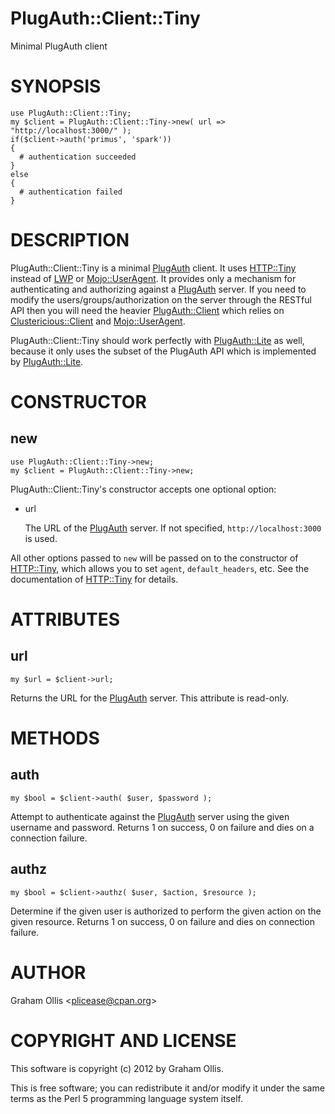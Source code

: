 # PlugAuth::Client::Tiny

Minimal PlugAuth client

# SYNOPSIS

    use PlugAuth::Client::Tiny;
    my $client = PlugAuth::Client::Tiny->new( url => "http://localhost:3000/" );
    if($client->auth('primus', 'spark'))
    {
      # authentication succeeded
    }
    else
    {
      # authentication failed
    }

# DESCRIPTION

PlugAuth::Client::Tiny is a minimal [PlugAuth](https://metacpan.org/pod/PlugAuth) client.  It uses [HTTP::Tiny](https://metacpan.org/pod/HTTP::Tiny) 
instead of [LWP](https://metacpan.org/pod/LWP) or [Mojo::UserAgent](https://metacpan.org/pod/Mojo::UserAgent).  It provides only a mechanism for
authenticating and authorizing against a [PlugAuth](https://metacpan.org/pod/PlugAuth) server.  If you need to
modify the users/groups/authorization on the server through the RESTful API
then you will need the heavier [PlugAuth::Client](https://metacpan.org/pod/PlugAuth::Client) which relies on 
[Clustericious::Client](https://metacpan.org/pod/Clustericious::Client) and [Mojo::UserAgent](https://metacpan.org/pod/Mojo::UserAgent).

PlugAuth::Client::Tiny should work perfectly with [PlugAuth::Lite](https://metacpan.org/pod/PlugAuth::Lite) as well, 
because it only uses the subset of the PlugAuth API which is implemented by
[PlugAuth::Lite](https://metacpan.org/pod/PlugAuth::Lite).

# CONSTRUCTOR

## new

    use PlugAuth::Client::Tiny->new;
    my $client = PlugAuth::Client::Tiny->new;

PlugAuth::Client::Tiny's constructor accepts one optional option:

- url

    The URL of the [PlugAuth](https://metacpan.org/pod/PlugAuth) server.  If not specified, `http://localhost:3000`
    is used.

All other options passed to `new` will be passed on to the constructor of [HTTP::Tiny](https://metacpan.org/pod/HTTP::Tiny),
which allows you to set `agent`, `default_headers`, etc.  See the documentation of
[HTTP::Tiny](https://metacpan.org/pod/HTTP::Tiny) for details.

# ATTRIBUTES

## url

    my $url = $client->url;

Returns the URL for the [PlugAuth](https://metacpan.org/pod/PlugAuth) server.  This attribute is read-only.

# METHODS

## auth

    my $bool = $client->auth( $user, $password );

Attempt to authenticate against the [PlugAuth](https://metacpan.org/pod/PlugAuth) server using the given username and password.
Returns 1 on success, 0 on failure and dies on a connection failure.

## authz

    my $bool = $client->authz( $user, $action, $resource );

Determine if the given user is authorized to perform the given action on the given resource.
Returns 1 on success, 0 on failure and dies on connection failure.

# AUTHOR

Graham Ollis &lt;plicease@cpan.org>

# COPYRIGHT AND LICENSE

This software is copyright (c) 2012 by Graham Ollis.

This is free software; you can redistribute it and/or modify it under
the same terms as the Perl 5 programming language system itself.
